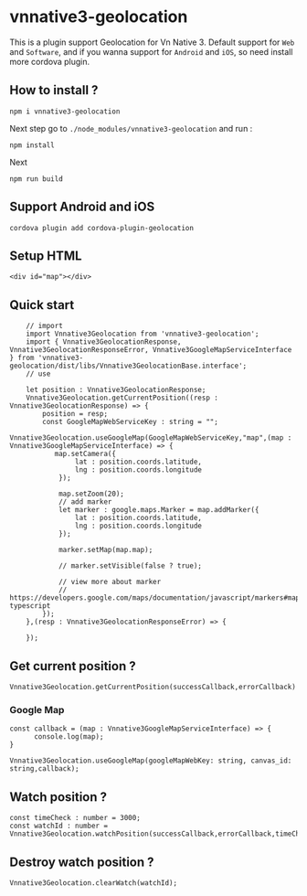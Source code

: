 # vnnative3-geolocation
This is a plugin support Geolocation for Vn Native 3. Default support for `Web` and `Software`, and if you wanna
support for `Android` and `iOS`, so need install more cordova plugin.

## How to install ? 

    npm i vnnative3-geolocation

Next step go to `./node_modules/vnnative3-geolocation` and run :

    npm install

Next 

    npm run build    


## Support Android and iOS

    cordova plugin add cordova-plugin-geolocation

## Setup HTML 

    <div id="map"></div>

## Quick start 
        // import 
        import Vnnative3Geolocation from 'vnnative3-geolocation';
        import { Vnnative3GeolocationResponse, Vnnative3GeolocationResponseError, Vnnative3GoogleMapServiceInterface } from 'vnnative3-geolocation/dist/libs/Vnnative3GeolocationBase.interface';
        // use 

        let position : Vnnative3GeolocationResponse;
        Vnnative3Geolocation.getCurrentPosition((resp : Vnnative3GeolocationResponse) => {
            position = resp;
            const GoogleMapWebServiceKey : string = "";
            Vnnative3Geolocation.useGoogleMap(GoogleMapWebServiceKey,"map",(map : Vnnative3GoogleMapServiceInterface) => {
               map.setCamera({
                    lat : position.coords.latitude,
                    lng : position.coords.longitude
                });

                map.setZoom(20);
                // add marker 
                let marker : google.maps.Marker = map.addMarker({
                    lat : position.coords.latitude,
                    lng : position.coords.longitude
                });

                marker.setMap(map.map);

                // marker.setVisible(false ? true);
                
                // view more about marker 
                // https://developers.google.com/maps/documentation/javascript/markers#maps_marker_simple-typescript
            });
        },(resp : Vnnative3GeolocationResponseError) => { 

        });

## Get current position ? 

    Vnnative3Geolocation.getCurrentPosition(successCallback,errorCallback)

### Google Map 

    const callback = (map : Vnnative3GoogleMapServiceInterface) => {
          console.log(map);
    }

    Vnnative3Geolocation.useGoogleMap(googleMapWebKey: string, canvas_id: string,callback);


## Watch position ? 

    const timeCheck : number = 3000;
    const watchId : number = Vnnative3Geolocation.watchPosition(successCallback,errorCallback,timeCheck); 

## Destroy watch position ? 

    Vnnative3Geolocation.clearWatch(watchId); 